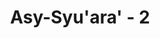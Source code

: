---
title: "Asy-Syu'ara' - 2"
no: 2
arabic_no: ٢
ayah: تِلْكَ اٰيٰتُ الْكِتٰبِ الْمُبِيْنِ
translation: "Inilah ayat-ayat Kitab (Al-Qur'an) yang jelas."
tafsir: "Pada ayat ini, Allah menerangkan bahwa ayat-ayat Al-Qur'an ini menerangkan yang benar dan salah, yang baik dan buruk dengan jelas dan mudah dipahami, sebagai pedoman bagi manusia dalam kehidupan duniawi dan ukhrawi. Dengan mengamalkan isi dan kandungan ayat-ayat itu, manusia pasti akan mencapai kebahagiaan di dunia dan di akhirat. Hal ini diyakini benar oleh Nabi Muhammad saw dan para sahabatnya yang telah beriman. Akan tetapi, orang kafir Mekah selalu menolak ajaran-ajaran itu dan memperolok-olokkan bila Nabi Muhammad menyeru mereka untuk beriman. Bahkan mereka mencemooh, menghina, dan menuduhnya dengan berbagai macam tuduhan, seperti menyatakan bahwa Muhammad saw gila atau seorang yang kena sihir atau seorang penyair."
---